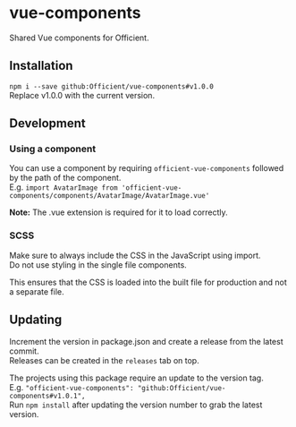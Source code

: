 # vue-components

Shared Vue components for Officient.  

## Installation

`npm i --save github:Officient/vue-components#v1.0.0`  
Replace v1.0.0 with the current version.  

## Development

### Using a component

You can use a component by requiring `officient-vue-components` followed by the path of the component.  
E.g. `import AvatarImage from 'officient-vue-components/components/AvatarImage/AvatarImage.vue'`

**Note:** The .vue extension is required for it to load correctly.

### SCSS

Make sure to always include the CSS in the JavaScript using import.  
Do not use styling in the single file components.  

This ensures that the CSS is loaded into the built file for production and not a separate file.

## Updating

Increment the version in package.json and create a release from the latest commit.  
Releases can be created in the `releases` tab on top.  

The projects using this package require an update to the version tag.  
E.g. `"officient-vue-components": "github:Officient/vue-components#v1.0.1",`  
Run `npm install` after updating the version number to grab the latest version.
